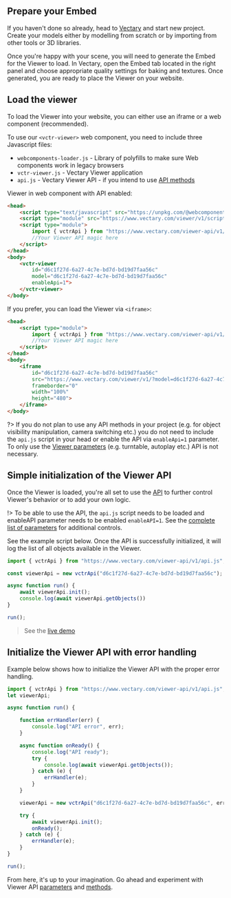 ## Prepare your Embed

If you haven't done so already, head to [Vectary](https://www.vectary.com) and start new project. Create your models either by modelling from scratch or by importing from other tools or 3D libraries.

Once you're happy with your scene, you will need to generate the Embed for the Viewer to load. In Vectary, open the Embed tab located in the right panel and choose appropriate quality settings for baking and textures. Once generated, you are ready to place the Viewer on your website.

## Load the viewer

To load the Viewer into your website, you can either use an iframe or a web component (recommended). 

To use our `<vctr-viewer>` web component, you need to include three Javascript files:
- `webcomponents-loader.js` - Library of polyfills to make sure Web components work in legacy browsers
- `vctr-viewer.js` - Vectary Viewer application
- `api.js` - Vectary Viewer API - if you intend to use [API methods](methods.md)

Viewer in web component with API enabled:

```html
<head>
    <script type="text/javascript" src="https://unpkg.com/@webcomponents/webcomponentsjs@2.2.7/webcomponents-loader.js"></script>
    <script type="module" src="https://www.vectary.com/viewer/v1/scripts/vctr-viewer.js"></script>
    <script type="module">
        import { vctrApi } from "https://www.vectary.com/viewer-api/v1/api.js";
        //Your Viewer API magic here
    </script>
</head>
<body>
    <vctr-viewer 
        id="d6c1f27d-6a27-4c7e-bd7d-bd19d7faa56c" 
        model="d6c1f27d-6a27-4c7e-bd7d-bd19d7faa56c" 
        enableApi=1">
    </vctr-viewer>
</body>
```

If you prefer, you can load the Viewer via `<iframe>`:

```html
<head> 
    <script type="module">
        import { vctrApi } from "https://www.vectary.com/viewer-api/v1/api.js";
        //Your Viewer API magic here
    </script>
</head>
<body>
    <iframe 
        id="d6c1f27d-6a27-4c7e-bd7d-bd19d7faa56c" 
        src="https://www.vectary.com/viewer/v1/?model=d6c1f27d-6a27-4c7e-bd7d-bd19d7faa56c&enableApi=1" 
        frameborder="0" 
        width="100%" 
        height="480">
    </iframe>
</body>
```

?> If you do not plan to use any API methods in your project (e.g. for object visibility manipulation, camera switching etc.) you do not need to include the `api.js` script in your head or enable the API via `enableApi=1` parameter. To only use the [Viewer parameters](parameters.md) (e.g. turntable, autoplay etc.) API is not necessary.

## Simple initialization of the Viewer API

Once the Viewer is loaded, you're all set to use the [API](methods.md) to further control Viewer's behavior or to add your own logic.

!> To be able to use the API, the `api.js` script needs to be loaded and enableAPI parameter needs to be enabled `enableAPI=1`. See the [complete list of parameters](parameters.md) for additional controls.

See the example script below. Once the API is successfully initialized, it will log the list of all objects available in the Viewer.

```javascript
import { vctrApi } from "https://www.vectary.com/viewer-api/v1/api.js";

const viewerApi = new vctrApi("d6c1f27d-6a27-4c7e-bd7d-bd19d7faa56c");

async function run() {    
    await viewerApi.init();
    console.log(await viewerApi.getObjects())
}

run();
```

> See the [live demo](https://codepen.io/vectary/pen/BaBgaQe?editors=1011)

## Initialize the Viewer API with error handling

Example below shows how to initialize the Viewer API with the proper error handling.

```javascript
import { vctrApi } from "https://www.vectary.com/viewer-api/v1/api.js";
let viewerApi;

async function run() {    

    function errHandler(err) {
        console.log("API error", err);
    }

    async function onReady() {
        console.log("API ready");
        try {
            console.log(await viewerApi.getObjects());          
        } catch (e) {
            errHandler(e);
        }
    }

    viewerApi = new vctrApi("d6c1f27d-6a27-4c7e-bd7d-bd19d7faa56c", errHandler);

    try {
        await viewerApi.init();        
        onReady();
    } catch (e) {
        errHandler(e);
    }
}

run();
```

From here, it's up to your imagination. Go ahead and experiment with Viewer API [parameters](parameters.md) and [methods](methods.md).
